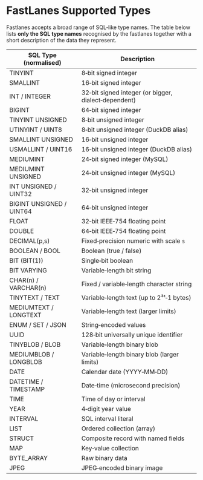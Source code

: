 # FastLanes Supported Types

Fastlanes accepts a broad range of SQL‑like type names. The table below lists **only the SQL type names** recognised by the fastlanes together with a short description of the data they represent.

| SQL Type (normalised)    | Description                                          |
| ------------------------ | ---------------------------------------------------- |
| TINYINT                  | 8‑bit signed integer                                 |
| SMALLINT                 | 16‑bit signed integer                                |
| INT / INTEGER            | 32‑bit signed integer (or bigger, dialect‑dependent) |
| BIGINT                   | 64‑bit signed integer                                |
| TINYINT UNSIGNED         | 8‑bit unsigned integer                               |
| UTINYINT / UINT8         | 8‑bit unsigned integer (DuckDB alias)                |
| SMALLINT UNSIGNED        | 16‑bit unsigned integer                              |
| USMALLINT / UINT16       | 16‑bit unsigned integer (DuckDB alias)               |
| MEDIUMINT                | 24‑bit signed integer (MySQL)                        |
| MEDIUMINT UNSIGNED       | 24‑bit unsigned integer (MySQL)                      |
| INT UNSIGNED / UINT32    | 32‑bit unsigned integer                              |
| BIGINT UNSIGNED / UINT64 | 64‑bit unsigned integer                              |
| FLOAT                    | 32‑bit IEEE‑754 floating point                       |
| DOUBLE                   | 64‑bit IEEE‑754 floating point                       |
| DECIMAL(p,s)             | Fixed‑precision numeric with scale `s`               |
| BOOLEAN / BOOL           | Boolean (true / false)                               |
| BIT (BIT(1))             | Single‑bit boolean                                   |
| BIT VARYING              | Variable‑length bit string                           |
| CHAR(n) / VARCHAR(n)     | Fixed / variable‑length character string             |
| TINYTEXT / TEXT          | Variable‑length text (up to 2³¹‑1 bytes)             |
| MEDIUMTEXT / LONGTEXT    | Variable‑length text (larger limits)                 |
| ENUM / SET / JSON        | String‑encoded values                                |
| UUID                     | 128‑bit universally unique identifier                |
| TINYBLOB / BLOB          | Variable‑length binary blob                          |
| MEDIUMBLOB / LONGBLOB    | Variable‑length binary blob (larger limits)          |
| DATE                     | Calendar date (YYYY‑MM‑DD)                           |
| DATETIME / TIMESTAMP     | Date‑time (microsecond precision)                    |
| TIME                     | Time of day or interval                              |
| YEAR                     | 4‑digit year value                                   |
| INTERVAL                 | SQL interval literal                                 |
| LIST                     | Ordered collection (array)                           |
| STRUCT                   | Composite record with named fields                   |
| MAP                      | Key‑value collection                                 |
| BYTE\_ARRAY              | Raw binary data                                      |
| JPEG                     | JPEG‑encoded binary image                            |
